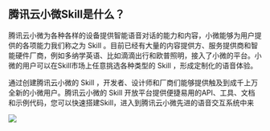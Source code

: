 ## 腾讯云小微Skill是什么？

腾讯云小微为各种各样的设备提供智能语音对话的能力和内容，小微能够为用户提供的各项能力我们称之为 Skill 。目前已经有大量的内容提供方、服务提供商和智能硬件厂商，例如多纳学英语、比如滴滴出行和欧普照明，接入了小微的平台。小微的用户可以在Skill市场上任意挑选各种类型的 Skill ，形成定制化的语音体验。

通过创建腾讯云小微的 Skill ，开发者、设计师和厂商们能够提供触及到成千上万全新的小微用户。腾讯云小微的 Skill 开放平台提供便捷易用的API、工具、文档和示例代码，您可以快速搭建Skill，进入到腾讯云小微先进的语音交互系统中来

![](https://mc.qcloudimg.com/static/img/83edfc88c09e282260a99504c04a6cf5/image.png)
